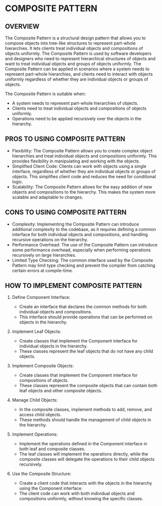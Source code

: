 # COMPOSITE PATTERN

## OVERVIEW

The Composite Pattern is a structural design pattern that allows you to compose objects into tree-like structures to represent part-whole hierarchies. It lets clients treat individual objects and compositions of objects uniformly. The Composite Pattern is used by software developers and designers who need to represent hierarchical structures of objects and want to treat individual objects and groups of objects uniformly. The Composite Pattern can be applied in scenarios where a system needs to represent part-whole hierarchies, and clients need to interact with objects uniformly regardless of whether they are individual objects or groups of objects.

The Composite Pattern is suitable when:

- A system needs to represent part-whole hierarchies of objects.
- Clients need to treat individual objects and compositions of objects uniformly.
- Operations need to be applied recursively over the objects in the hierarchy.

## PROS TO USING COMPOSITE PATTERN

- Flexibility: The Composite Pattern allows you to create complex object hierarchies and treat individual objects and compositions uniformly. This provides flexibility in manipulating and working with the objects.
- Simplified Client Code: Clients can work with objects using a single interface, regardless of whether they are individual objects or groups of objects. This simplifies client code and reduces the need for conditional logic.
- Scalability: The Composite Pattern allows for the easy addition of new objects and compositions to the hierarchy. This makes the system more scalable and adaptable to changes.

## CONS TO USING COMPOSITE PATTERN

- Complexity: Implementing the Composite Pattern can introduce additional complexity to the codebase, as it requires defining a common interface for both individual objects and compositions, and handling recursive operations on the hierarchy.
- Performance Overhead: The use of the Composite Pattern can introduce some performance overhead, especially when performing operations recursively on large hierarchies.
- Limited Type Checking: The common interface used by the Composite Pattern may limit type checking and prevent the compiler from catching certain errors at compile-time.

## HOW TO IMPLEMENT COMPOSITE PATTERN

1. Define Component Interface:
   - Create an interface that declares the common methods for both individual objects and compositions.
   - This interface should provide operations that can be performed on objects in the hierarchy.

2. Implement Leaf Objects:
   - Create classes that implement the Component interface for individual objects in the hierarchy.
   - These classes represent the leaf objects that do not have any child objects.

3. Implement Composite Objects:
   - Create classes that implement the Component interface for compositions of objects.
   - These classes represent the composite objects that can contain both leaf objects and other composite objects.

4. Manage Child Objects:
   - In the composite classes, implement methods to add, remove, and access child objects.
   - These methods should handle the management of child objects in the hierarchy.

5. Implement Operations:
   - Implement the operations defined in the Component interface in both leaf and composite classes.
   - The leaf classes will implement the operations directly, while the composite classes will delegate the operations to their child objects recursively.

6. Use the Composite Structure:
   - Create a client code that interacts with the objects in the hierarchy using the Component interface.
   - The client code can work with both individual objects and compositions uniformly, without knowing the specific classes.

